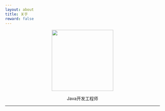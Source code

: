 ```yaml
---
layout: about
title: 关于
reward: false
---
```


<center><img src="https://varenyzc.github.io/assets/img/avatar.webp" width="200" height="200"/></center>

<center><p style="font-size='16px' font-style='bold'">Java开发工程师</p></center>

---